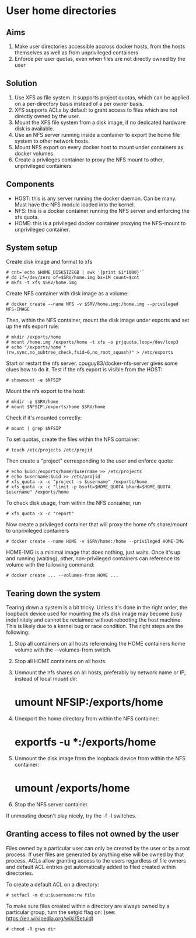 # User home directories

## Aims

1. Make user directories accessible accross docker hosts, from the hosts themselves as well as from unprivileged containers
2. Enforce per user quotas, even when files are not directly owned by the user

## Solution

1. Use XFS as file system. It supports project quotas, which can be applied on a per-directory basis instead of a per owner basis.
2. XFS supports ACLs by default to grant access to files which are not directly owned by the user.
3. Mount the XFS file system from a disk image, if no dedicated hardware disk is available.
4. Use an NFS server running inside a container to export the home file system to other network hosts.
5. Mount NFS export on every docker host to mount under containers as docker volumes.
6. Create a privileges container to proxy the NFS mount to other, unprivileged containers

## Components

* HOST: this is any server running the docker daemon. Can be many. Must have the NFS module loaded into the kernel.
* NFS: this is a docker container running the NFS server and enforcing the xfs quota.
* HOME: this is a privileged docker container proxying the NFS-mount to unprivileged container.

## System setup

Create disk image and format to xfs

	# cnt=`echo $HOME_DISKSIZEGB | awk '{print $1*1000}'`
	# dd if=/dev/zero of=$SRV/home.img bs=1M count=$cnt 
	# mkfs -t xfs $SRV/home.img
	
Create NFS container with disk image as a volume:

	# docker create --name NFS -v $SRV/home.img:/home.img --privileged NFS-IMAGE
	
Then, within the NFS container, mount the disk image under exports and set up the nfs export rule:
	
	# mkdir /exports/home
	# mount /home.img /exports/home -t xfs -o prjquota,loop=/dev/loop3	
	# echo "/exports/home *(rw,sync,no_subtree_check,fsid=0,no_root_squash)" > /etc/exports
	
Start or restart the nfs server. cpuguy83/docker-nfs-server gives some clues how to do it. Test if the nfs export is visible from the HOST:

	# showmount -e $NFSIP
	
Mount the nfs export to the host:

	# mkdir -p $SRV/home
	# mount $NFSIP:/exports/home $SRV/home
	
Check if it's mounted correctly:
	
	# mount | grep $NFSIP

To set quotas, create the files within the NFS container:

	# touch /etc/projects /etc/projid
	
Then create a "project" corresponding to the user and enforce quota:

	# echo $uid:/exports/home/$username >> /etc/projects
	# echo $username:$uid >> /etc/projid
	# xfs_quota -x -c "project -s $username" /exports/home
	# xfs_quota -x -c "limit -p bsoft=$HOME_QUOTA bhard=$HOME_QUOTA $username" /exports/home
	
To check disk usage, from within the NFS container, run

	# xfs_quota -x -c "report"
	
Now create a privileged container that will proxy the home nfs share/mount to unprivileged containers

	# docker create --name HOME -v $SRV/home:/home --privileged HOME-IMG
	
HOME-IMG is a minimal image that does nothing, just waits. Once it's up and running (waiting), other, non-privileged containers can reference its volume with the following command:

	# docker create ... --volumes-from HOME ...
	
## Tearing down the system

Tearing down a system is a bit tricky. Unless it's done in the right order, the loopback device used for mounting the xfs disk image may become busy indefinitely and cannot be reclaimed without rebooting the host machine. This is likely due to a kernel bug or race condition. The right steps are the following:

1. Stop all containers on all hosts referencing the HOME containers home volume with the --volumes-from switch.

2. Stop all HOME containers on all hosts.

3. Unmount the nfs shares on all hosts, preferably by network name or IP, instead of local mount dir:

	# umount NFSIP:/exports/home

4. Unexport the home directory from within the NFS container:

	# exportfs -u *:/exports/home
	
5. Unmount the disk image from the loopback device from within the NFS container:	
	
	# umount /exports/home
	
6. Stop the NFS server container.

If unmouting doesn't play nicely, try the -f -l switches.

## Granting access to files not owned by the user

Files owned by a particular user can only be created by the user or by a root process. If user files are generated by anything else will be owned by that process. ACLs allow granting access to the users regardless of file owners and default ACL entries get automatically added to filed created within directories.

To create a default ACL on a directory:

	# setfacl -m d:u:$username:rw file
	
To make sure files created within a directory are always owned by a particular group, turn the setgid flag on: (see: https://en.wikipedia.org/wiki/Setuid)

	# chmod -R g+ws dir